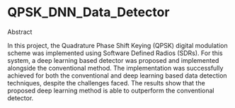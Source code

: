 # QPSK_DNN_Data_Detector

Abstract

In this project, the Quadrature Phase Shift Keying (QPSK) digital modulation scheme was implemented using Software Defined Radios (SDRs). For this system, a deep learning based detector was proposed and implemented alongside the conventional method. The implementation was successfully achieved for both the conventional and deep learning based data detection techniques, despite the challenges faced. The results show that the proposed deep learning method is able to outperform the conventional detector.
